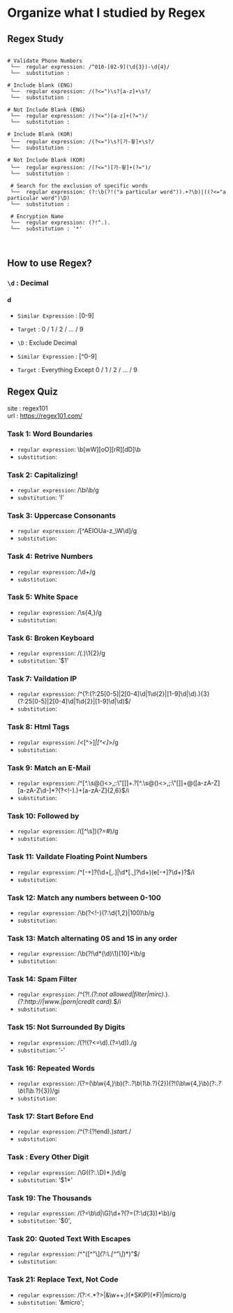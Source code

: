 # Organize what I studied by Regex

## Regex Study
<pre>
<code>
# Validate Phone Numbers
 └──  regular expression: /^010-[02-9](\d{3})-\d{4}/
 └──  substitution :
 
# Include blank (ENG)
 └──  regular expression: /(?<=")\s?[a-z]+\s?/
 └──  substitution :
   
# Not Include Blank (ENG)
 └──  regular expression: /(?<=")[a-z]+(?=")/
 └──  substitution :
  
# Include Blank (KOR)
 └──  regular expression: /(?<=")\s?[가-힇]+\s?/
 └──  substitution :
 
# Not Include Blank (KOR)
 └──  regular expression: /(?<=")[가-힇]+(?=")/
 └──  substitution :
 
 # Search for the exclusion of specific words
 └──  regular expression: (?:\b(?!("a particular word")).+?\b)|((?<="a particular word")\D)
 └──  substitution :
  
 # Encryption Name
 └──  regular expression: (?!^.).
 └──  substitution : '*'
  
</code>
</pre>

## How to use Regex?

### `\d` : Decimal
#### d
- `Similar Expression` : [0-9]
- `Target` : 0 / 1 / 2 / ... / 9


- `\D` : Exclude Decimal
- `Similar Expression` : [^0-9]
- `Target` : Everything Except
0 / 1 / 2 / ... / 9



## Regex Quiz

site : regex101
<br>
url : https://regex101.com/

### Task 1: Word Boundaries
- `regular expression`: \b[wW][oO][rR][dD]\b
- `substitution`:

### Task 2: Capitalizing!
- `regular expression`: /\bi\b/g
- `substitution`: 'I'

### Task 3: Uppercase Consonants
- `regular expression`: /[^AEIOUa-z_\W\d]/g
- `substitution`:

### Task 4: Retrive Numbers
- `regular expression`: /\d+/g
- `substitution`:

### Task 5: White Space
- `regular expression`: /\s{4,}/g
- `substitution`:

### Task 6: Broken Keyboard
- `regular expression`: /(.)\1{2}/g
- `substitution`: '$1'

### Task 7: Vaildation IP
- `regular expression`: /^(?:(?:25[0-5]|2[0-4]\d|1\d{2}|[1-9]\d|\d)\.){3}(?:25[0-5]|2[0-4]\d|1\d{2}|[1-9]\d|\d)$/
- `substitution`: 
 
### Task 8: Html Tags
- `regular expression`: /<[^>]*|[^<]*>/g
- `substitution`: 

### Task 9: Match an E-Mail
- `regular expression`: /^[^\.\s@()<>,;:\\\"\[\]]+\.?[^\.\s@()<>,;:\\"\[\]]+@([a-zA-Z][a-zA-Z\d-]*?(?<!-)\.)+[a-zA-Z]{2,6}$/i
- `substitution`: 

### Task 10: Followed by #
- `regular expression`: /([^\s])(?=#)/g
- `substitution`: 

### Task 11: Vaildate Floating Point Numbers
- `regular expression`: /^[-+]?(\d+[,.]|\d*[.,]?\d+)(e[-+]?\d+)?$/i
- `substitution`: 

### Task 12: Match any numbers between 0-100
- `regular expression`: /\b(?<!-)(?:\d{1,2}|100)\b/g
- `substitution`: 

### Task 13: Match alternating 0S and 1S in any order
- `regular expression`: /\b(?!\d*(\d)\1)[10]+\b/g
- `substitution`: 

### Task 14: Spam Filter
- `regular expression`: /^(?!.*(?:not allowed|filter|mirc).*).*(?:http:\/\/|www\.|porn|credit card).*$/i
- `substitution`: 

### Task 15: Not Surrounded By Digits
- `regular expression`: /(?!(?<=\d)\.(?=\d))\./g
- `substitution`: '-'

### Task 16: Repeated Words
- `regular expression`: /(?=(\b\w{4,}\b)(?:.*?\b\1\b.*?){2})(?!(\b\w{4,}\b)(?:.*?\b\1\b.*?){3})/gi
- `substitution`: 

### Task 17: Start Before End
- `regular expression`: /^(?:(?!end).)*start.*/
- `substitution`: 

### Task : Every Other Digit
- `regular expression`: /\G((?:.\D)*.)\d/g
- `substitution`: '$1*'

### Task 19: The Thousands
- `regular expression`: /(?=\b\d|\G)\d+?(?=(?:\d{3})+\b)/g
- `substitution`: '$0',

### Task 20: Quoted Text With Escapes
- `regular expression`: /^"([^"\\]*(?:\\.[^"\\]*)*)"$/
- `substitution`: 

### Task 21: Replace Text, Not Code
- `regular expression`: /(?:<.*?>|&\w++;)(*SKIP)(*F)|micro/g
- `substitution`: '&micro';
